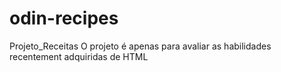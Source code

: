 # odin-recipes
Projeto_Receitas
O projeto é apenas para avaliar as habilidades recentement adquiridas de HTML
